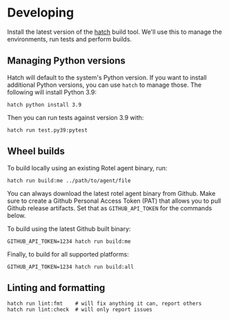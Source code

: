 # Developing

Install the latest version of the [hatch](https://hatch.pypa.io/latest/install/) build tool. We'll use this to manage
the environments, run tests and perform builds.

## Managing Python versions

Hatch will default to the system's Python version.
If you want to install additional Python versions, you can use `hatch` to manage those.
The following will install Python 3.9:

```shell
hatch python install 3.9
```

Then you can run tests against version 3.9 with:
```shell
hatch run test.py39:pytest
```

## Wheel builds

To build locally using an existing Rotel agent binary, run:
```shell
hatch run build:me ../path/to/agent/file
```

You can always download the latest rotel agent binary from Github. Make sure to create a Github Personal Access Token
(PAT) that allows you to pull Github release artifacts. Set that as `GITHUB_API_TOKEN` for the commands below.

To build using the latest Github built binary:
```shell
GITHUB_API_TOKEN=1234 hatch run build:me
```

Finally, to build for all supported platforms:
```shell
GITHUB_API_TOKEN=1234 hatch run build:all
```

## Linting and formatting

```shell
hatch run lint:fmt    # will fix anything it can, report others
hatch run lint:check  # will only report issues
```

